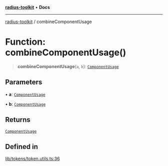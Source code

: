 [**radius-toolkit**](../README.md) • **Docs**

***

[radius-toolkit](../globals.md) / combineComponentUsage

# Function: combineComponentUsage()

> **combineComponentUsage**(`a`, `b`): [`ComponentUsage`](../type-aliases/ComponentUsage.md)

## Parameters

• **a**: [`ComponentUsage`](../type-aliases/ComponentUsage.md)

• **b**: [`ComponentUsage`](../type-aliases/ComponentUsage.md)

## Returns

[`ComponentUsage`](../type-aliases/ComponentUsage.md)

## Defined in

[lib/tokens/token.utils.ts:36](https://github.com/rangle/radius-token-tango/blob/5b6e6f5adbda55f8c41a4c8308d1d8885a9b9a2f/packages/radius-toolkit/src/lib/tokens/token.utils.ts#L36)
